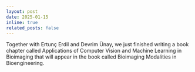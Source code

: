 ```yaml
---
layout: post
date: 2025-01-15
inline: true
related_posts: false
---
```


Together with Ertunç Erdil and Devrim Ünay, we just finished writing a book chapter called Applications of Computer Vision and Machine Learning in Bioimaging that will appear in the book called Bioimaging Modalities in Bioengineering.
